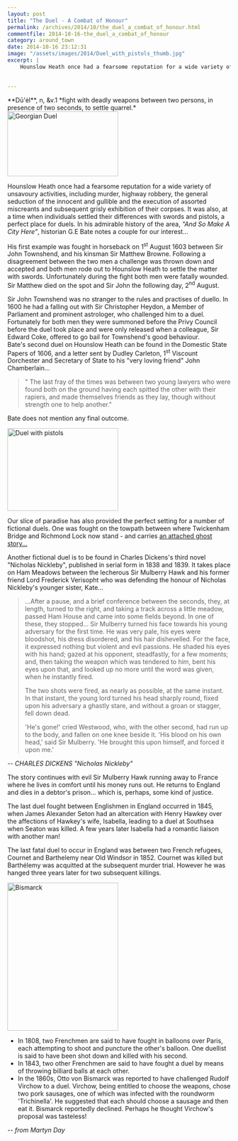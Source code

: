 ```yaml
---
layout: post
title: "The Duel - A Combat of Honour"
permalink: /archives/2014/10/the_duel_a_combat_of_honour.html
commentfile: 2014-10-16-the_duel_a_combat_of_honour
category: around_town
date: 2014-10-16 23:12:31
image: "/assets/images/2014/Duel_with_pistols_thumb.jpg"
excerpt: |
    Hounslow Heath once had a fearsome reputation for a wide variety of unsavoury activities, including murder, highway robbery, the general seduction of the innocent and gullible and the execution of assorted miscreants and subsequent grisly exhibition of their corpses. It was also, at a time when individuals settled their differences with swords and pistols, a perfect place for duels. In his admirable history of the area, <em>"And So Make A City Here"</em>, historian G.E Bate notes a couple for our interest...
    

---
```


<div markdown="1" class="box">
**Dū'ėl**, n, &v.1 *fight with deadly weapons between two persons, in presence of two seconds, to settle quarrel.*

</div>
<a href="/assets/images/2014/DUEL_Georgian_Duel.jpg" title="See larger version of - Georgian Duel"><img src="/assets/images/2014/DUEL_Georgian_Duel_thumb.jpg" width="250" height="146" alt="Georgian Duel" class="photo right" /></a>

Hounslow Heath once had a fearsome reputation for a wide variety of unsavoury activities, including murder, highway robbery, the general seduction of the innocent and gullible and the execution of assorted miscreants and subsequent grisly exhibition of their corpses. It was also, at a time when individuals settled their differences with swords and pistols, a perfect place for duels. In his admirable history of the area, <em>"And So Make A City Here"</em>, historian G.E Bate notes a couple for our interest...

His first example was fought in horseback on 1<sup>st</sup> August 1603 between Sir John Townshend, and his kinsman Sir Matthew Browne. Following a disagreement between the two men a challenge was thrown down and accepted and both men rode out to Hounslow Heath to settle the matter with swords. Unfortunately during the fight both men were fatally wounded. Sir Matthew died on the spot and Sir John the following day, 2<sup>nd</sup> August.

<div markdown="1" class="box">
Sir John Townshend was no stranger to the rules and practises of duello. In 1600 he had a falling out with Sir Christopher Heydon, a Member of Parliament and prominent astrologer, who challenged him to a duel. Fortunately for both men they were summoned before the Privy Council before the duel took place and were only released when a colleague, Sir Edward Coke, offered to go bail for Townshend's good behaviour.

</div>
Bate's second duel on Hounslow Heath can be found in the Domestic State Papers of 1606, and a letter sent by Dudley Carleton, 1<sup>st</sup> Viscount Dorchester and Secretary of State to his "very loving friend" John Chamberlain...

> " The last fray of the times was between two young lawyers who were found both on the ground having each spitted the other with their rapiers, and made themselves friends as they lay, though without strength one to help another."

Bate does not mention any final outcome.

<a href="/assets/images/2014/Duel_with_pistols.jpg" title="See larger version of - Duel with pistols"><img src="/assets/images/2014/Duel_with_pistols_thumb.jpg" width="250" height="186" alt="Duel with pistols" class="photo right" /></a>

Our slice of paradise has also provided the perfect setting for a number of fictional duels. One was fought on the towpath between where Twickenham Bridge and Richmond Lock now stand - and carries [an attached ghost story...](/archives/2011/11/the_obelisks.html)

Another fictional duel is to be found in Charles Dickens's third novel "Nicholas Nickleby", published in serial form in 1838 and 1839. It takes place on Ham Meadows between the lecherous Sir Mulberry Hawk and his former friend Lord Frederick Verisopht who was defending the honour of Nicholas Nickleby's younger sister, Kate...

> ...After a pause, and a brief conference between the seconds, they, at length, turned to the right, and taking a track across a little meadow, passed Ham House and came into some fields beyond. In one of these, they stopped... Sir Mulberry turned his face towards his young adversary for the first time. He was very pale, his eyes were bloodshot, his dress disordered, and his hair dishevelled. For the face, it expressed nothing but violent and evil passions. He shaded his eyes with his hand; gazed at his opponent, steadfastly, for a few moments; and, then taking the weapon which was tendered to him, bent his eyes upon that, and looked up no more until the word was given, when he instantly fired.
> 
>  The two shots were fired, as nearly as possible, at the same instant. In that instant, the young lord turned his head sharply round, fixed upon his adversary a ghastly stare, and without a groan or stagger, fell down dead.
> 
> 'He's gone!' cried Westwood, who, with the other second, had run up to the body, and fallen on one knee beside it. 'His blood on his own head,' said Sir Mulberry. 'He brought this upon himself, and forced it upon me.'

<cite>-- CHARLES DICKENS "Nicholas Nickleby"</cite>

The story continues with evil Sir Mulberry Hawk running away to France where he lives in comfort until his money runs out. He returns to England and dies in a debtor's prison... which is, perhaps, some kind of justice.

The last duel fought between Englishmen in England occurred in 1845, when James Alexander Seton had an altercation with Henry Hawkey over the affections of Hawkey's wife, Isabella, leading to a duel at Southsea when Seaton was killed. A few years later Isabella had a romantic liaison with another man!

The last fatal duel to occur in England was between two French refugees, Cournet and Barthelemy near Old Windsor in 1852. Cournet was killed but Barthélemy was acquitted at the subsequent murder trial. However he was hanged three years later for two subsequent killings.

<div markdown="1" class="box">
<a href="/assets/images/2014/DUEL_Bismarck.jpg" title="See larger version of - Bismarck"><img src="/assets/images/2014/DUEL_Bismarck_thumb.jpg" width="250" height="333" alt="Bismarck" class="photo right" /></a>

-   In 1808, two Frenchmen are said to have fought in balloons over Paris, each attempting to shoot and puncture the other's balloon. One duellist is said to have been shot down and killed with his second.
-   In 1843, two other Frenchmen are said to have fought a duel by means of throwing billiard balls at each other.
-   In the 1860s, Otto von Bismarck was reported to have challenged Rudolf Virchow to a duel. Virchow, being entitled to choose the weapons, chose two pork sausages, one of which was infected with the roundworm 'Trichinella'. He suggested that each should choose a sausage and then eat it. Bismarck reportedly declined. Perhaps he thought Virchow's proposal was tasteless!

</div>
<cite>-- from Martyn Day</cite>
